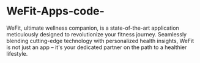 # WeFit-Apps-code-
WeFit, ultimate wellness companion, is a state-of-the-art application meticulously designed to revolutionize your fitness journey. Seamlessly blending cutting-edge technology with personalized health insights, WeFit is not just an app – it's your dedicated partner on the path to a healthier lifestyle.

